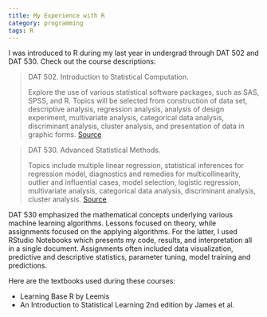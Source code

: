 ```yaml
---
title: My Experience with R
category: programming
tags: R
---
```


I was introduced to R during my last year in undergrad through DAT 502 and DAT 530. Check out the course descriptions:

> DAT 502. Introduction to Statistical Computation.
>
> Explore the use of various statistical software packages, such as SAS, SPSS, and R. Topics will be selected from construction of data set, descriptive analysis, regression analysis, analysis of design experiment, multivariate analysis, categorical data analysis, discriminant analysis, cluster analysis, and presentation of data in graphic forms. [Source](https://catalog.uis.edu/coursedescriptions/dataanalytics/)

> DAT 530. Advanced Statistical Methods.
>
> Topics include multiple linear regression, statistical inferences for regression model, diagnostics and remedies for multicollinearity, outlier and influential cases, model selection, logistic regression, multivariate analysis, categorical data analysis, discriminant analysis, cluster analysis. [Source](https://catalog.uis.edu/coursedescriptions/dataanalytics/)

DAT 530 emphasized the mathematical concepts underlying various machine learning algorithms. Lessons focused on theory, while assignments focused on the applying algorithms. For the latter, I used RStudio Notebooks which presents my code, results, and interpretation all in a single document. Assignments often included data visualization, predictive and descriptive statistics, parameter tuning, model training and predictions.

Here are the textbooks used during these courses:
  * Learning Base R by Leemis
  * An Introduction to Statistical Learning 2nd edition by James et al.
